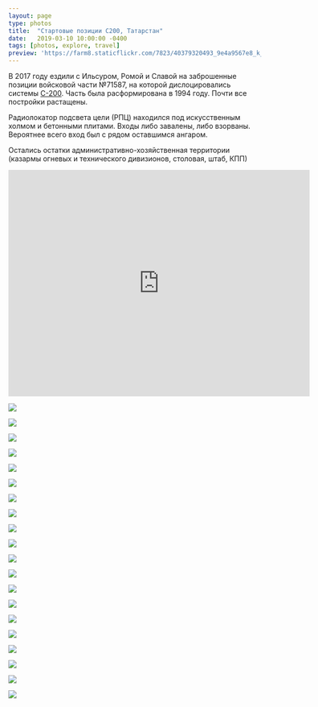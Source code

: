 ```yaml
---
layout: page
type: photos
title:  "Стартовые позиции С200, Татарстан"
date:   2019-03-10 10:00:00 -0400
tags: [photos, explore, travel]
preview: 'https://farm8.staticflickr.com/7823/40379320493_9e4a9567e8_k_d.jpg'
---
```


В 2017 году ездили с Ильсуром, Ромой и Славой на заброшенные позиции войсковой части №71587, на которой дислоцировались системы [С-200](https://ru.wikipedia.org/wiki/%D0%A1-200). Часть была расформирована в 1994 году. Почти все постройки растащены.

 Радиолокатор подсвета цели (РПЦ) находился под искусственным холмом и бетонными плитами. Входы либо завалены, либо взорваны. Вероятнее всего вход был с рядом оставшимся ангаром.
 
Остались остатки административно-хозяйственная территории (казармы огневых и технического дивизионов, столовая, штаб, КПП)

<iframe src="https://www.google.com/maps/embed?pb=!1m14!1m12!1m3!1d10917.590409681241!2d49.41190748641283!3d55.90834861209721!2m3!1f0!2f0!3f0!3m2!1i1024!2i768!4f13.1!5e1!3m2!1sen!2sca!4v1552273150089" width="600" height="450" frameborder="0" style="border:0" allowfullscreen="" class="post-map"></iframe>

![](https://farm8.staticflickr.com/7892/47344568941_589777f63d_k.jpg)

![](https://farm8.staticflickr.com/7893/40379317283_f56d275b25_k.jpg)

![](https://farm8.staticflickr.com/7801/47344573071_0afd0cb001_k.jpg)

![](https://farm8.staticflickr.com/7801/40379319853_3b382f78a4_k.jpg)

![](https://farm8.staticflickr.com/7823/40379320493_9e4a9567e8_k.jpg)

![](https://farm8.staticflickr.com/7885/32402616017_ad3f4ab2cf_k.jpg)

![](https://farm8.staticflickr.com/7920/32402617487_c9c2b5bf7c_k.jpg)

![](https://farm8.staticflickr.com/7806/47344578571_c6dd254722_k.jpg)

![](https://farm8.staticflickr.com/7852/32402619347_8f6044e7d6_k.jpg)

![](https://farm8.staticflickr.com/7895/47344580271_4c84bc6e1f_k.jpg)

![](https://farm8.staticflickr.com/7836/47344580981_df35469f47_k.jpg)

![](https://farm8.staticflickr.com/7830/47344582021_b5556f1372_k.jpg)

![](https://farm8.staticflickr.com/7909/32402625237_df9b256764_k.jpg)

![](https://farm8.staticflickr.com/7854/32402626777_9229394e46_k.jpg)

![](https://farm8.staticflickr.com/7906/32402627817_b7427109d6_k.jpg)

![](https://farm8.staticflickr.com/7813/40379329203_324b107fa9_k.jpg)

![](https://farm8.staticflickr.com/7846/40379330083_eebbb8392e_k.jpg)

![](https://farm8.staticflickr.com/7810/33468529748_d1be2d16e7_k.jpg)

![](https://farm8.staticflickr.com/7816/40379315743_da20a99bd2_k.jpg)

![](https://farm8.staticflickr.com/7815/47344566601_c69ee03871_k.jpg)
